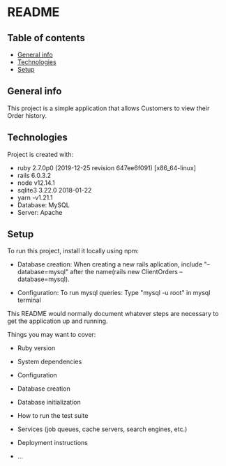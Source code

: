 # README
## Table of contents
* [General info](#general-info)
* [Technologies](#technologies)
* [Setup](#setup)

## General info
This project is a simple application that allows Customers to view their Order history.
	
## Technologies
Project is created with:

* ruby 2.7.0p0 (2019-12-25 revision 647ee6f091) [x86_64-linux]
* rails 6.0.3.2
* node v12.14.1
* sqlite3 3.22.0 2018-01-22
* yarn -v1.21.1
* Database: MySQL
* Server: Apache

	
## Setup
To run this project, install it locally using npm:

* Database creation:
 When creating a new rails aplication, include "–database=mysql" after the name(rails new ClientOrders –database=mysql).

* Configuration:
 To run mysql queries: Type "mysql -u root" in mysql terminal










This README would normally document whatever steps are necessary to get the
application up and running.

Things you may want to cover:

* Ruby version

* System dependencies

* Configuration

* Database creation

* Database initialization

* How to run the test suite

* Services (job queues, cache servers, search engines, etc.)

* Deployment instructions

* ...
